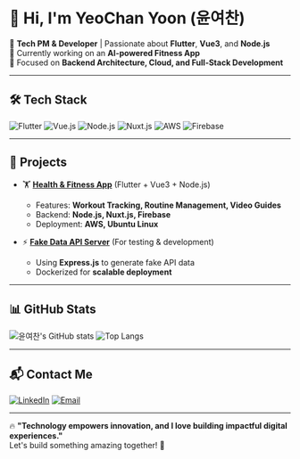 # 👋 Hi, I'm YeoChan Yoon (윤여찬) 

🚀 **Tech PM & Developer** | Passionate about **Flutter**, **Vue3**, and **Node.js**  
📍 Currently working on an **AI-powered Fitness App**  
🎯 Focused on **Backend Architecture, Cloud, and Full-Stack Development**  

---

## 🛠️ Tech Stack 
![Flutter](https://img.shields.io/badge/Flutter-02569B?style=flat&logo=flutter&logoColor=white)
![Vue.js](https://img.shields.io/badge/Vue.js-4FC08D?style=flat&logo=vue.js&logoColor=white)
![Node.js](https://img.shields.io/badge/Node.js-339933?style=flat&logo=node.js&logoColor=white)
![Nuxt.js](https://img.shields.io/badge/Nuxt.js-00C58E?style=flat&logo=nuxt.js&logoColor=white)
![AWS](https://img.shields.io/badge/AWS-232F3E?style=flat&logo=amazon-aws&logoColor=white)
![Firebase](https://img.shields.io/badge/Firebase-FFCA28?style=flat&logo=firebase&logoColor=black)

---

## 📌 Projects
- 🏋️ **[Health & Fitness App](https://github.com/yourproject)** (Flutter + Vue3 + Node.js)  
  - Features: **Workout Tracking, Routine Management, Video Guides**
  - Backend: **Node.js, Nuxt.js, Firebase**
  - Deployment: **AWS, Ubuntu Linux**

- ⚡ **[Fake Data API Server](https://github.com/yourproject)** (For testing & development)
  - Using **Express.js** to generate fake API data
  - Dockerized for **scalable deployment**

---

## 📊 GitHub Stats
![윤여찬's GitHub stats](https://github-readme-stats.vercel.app/api?username=YOUR_USERNAME&show_icons=true&theme=tokyonight)
![Top Langs](https://github-readme-stats.vercel.app/api/top-langs/?username=YOUR_USERNAME&layout=compact&theme=tokyonight)

---

## 📬 Contact Me
[![LinkedIn](https://img.shields.io/badge/LinkedIn-0077B5?style=flat&logo=linkedin&logoColor=white)](https://linkedin.com/in/YOUR_PROFILE)
[![Email](https://img.shields.io/badge/Email-D14836?style=flat&logo=gmail&logoColor=white)](mailto:your.email@example.com)

---

🔥 **"Technology empowers innovation, and I love building impactful digital experiences."**  
Let's build something amazing together! 🚀
